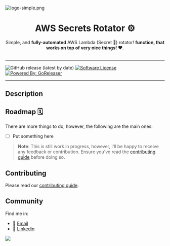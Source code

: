 ![logo-simple.png](images/logo-simple.png)
<h1 align="center">
  AWS Secrets Rotator ⚙️️
</h1>
<p align="center">Simple, and <b>fully-automated</b> AWS Lambda (Secret 🔑) rotator! <b> function, that works on top of very nice things! ❤️️</b>.<br/><br/>

---
![GitHub release (latest by date)](https://img.shields.io/github/v/release/Excoriate/Stiletto) [![Software License](https://img.shields.io/badge/license-MIT-brightgreen.svg?style=flat-square)](LICENSE.md) [![Powered By: GoReleaser](https://img.shields.io/badge/powered%20by-goreleaser-green.svg?style=flat-square)](https://github.com/goreleaser)


---

## Description



## Roadmap 🗓️

There are more things to do, however, the following are the main ones:

- [ ] Put something here

>**Note**: This is still work in progress, however, I'll be happy to receive any feedback or contribution. Ensure you've read the [contributing guide](./CONTRIBUTING.md) before doing so.


## Contributing

Please read our [contributing guide](./CONTRIBUTING.md).

## Community

Find me in:

- 📧 [Email](mailto:alex@ideaup.cl)
- 🧳 [Linkedin](https://www.linkedin.com/in/alextorresruiz/)


<a href="https://github.com/Excoriate/stiletto/graphs/contributors">
  <img src="https://contrib.rocks/image?repo=Excoriate/stiletto" />
</a>
